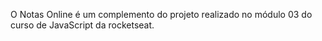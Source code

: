 O Notas Online é um complemento do projeto realizado no módulo 03 do curso de JavaScript da rocketseat. 
